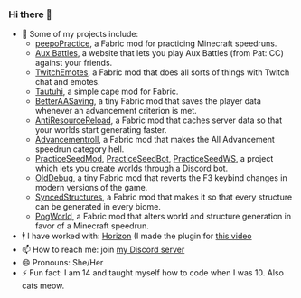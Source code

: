 ### Hi there 👋

- 🔭 Some of my projects include:
    - [peepoPractice](https://github.com/QuesiaSR/peepoPractice), a Fabric mod for practicing Minecraft speedruns.
    - [Aux Battles](https://github.com/QuesiaSR/aux-battles), a website that lets you play Aux Battles (from Pat: CC) against your friends.
    - [TwitchEmotes](https://github.com/QuesiaSR/TwitchEmotes), a Fabric mod that does all sorts of things with Twitch chat and emotes.
    - [Tautuhi](https://github.com/QuesiaSR/Tautuhi), a simple cape mod for Fabric.
    - [BetterAASaving](https://github.com/QuesiaSR/BetterAASaving), a tiny Fabric mod that saves the player data whenever an advancement criterion is met.
    - [AntiResourceReload](https://github.com/QuesiaSR/antiresourcereload), a Fabric mod that caches server data so that your worlds start generating faster.
    - [Advancementroll](https://github.com/QuesiaSR/advancementroll), a Fabric mod that makes the All Advancement speedrun category hell.
    - [PracticeSeedMod](https://github.com/QuesiaSR/practice-seed-mod), [PracticeSeedBot](https://github.com/QuesiaSR/practice-seed-bot), [PracticeSeedWS](https://github.com/QuesiaSR/practice-seed-ws), a project which lets you create worlds through a Discord bot.
    - [OldDebug](https://github.com/QuesiaSR/olddebug), a tiny Fabric mod that reverts the F3 keybind changes in modern versions of the game.
    - [SyncedStructures](https://github.com/QuesiaSR/syncedstructures), a Fabric mod that makes it so that every structure can be generated in every biome.
    - [PogWorld](https://github.com/QuesiaSR/pogworld), a Fabric mod that alters world and structure generation in favor of a Minecraft speedrun.
- 🕴️ I have worked with: [Horizon](https://www.youtube.com/@The_Horizon) (I made the plugin for [this video](https://www.youtube.com/watch?v=kHWttkoiLws)
- 📫 How to reach me: join [my Discord server](https://discord.gg/s9m8gf6pju)
- 😄 Pronouns: She/Her
- ⚡ Fun fact: I am 14 and taught myself how to code when I was 10. Also cats meow.
